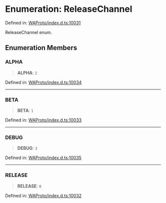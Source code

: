 # Enumeration: ReleaseChannel

Defined in: [WAProto/index.d.ts:10031](https://github.com/Fokusdotid/bail/blob/fcd0cec6f26de1fb545eb2e03fa5c63fbad99d3d/WAProto/index.d.ts#L10031)

ReleaseChannel enum.

## Enumeration Members

### ALPHA

> **ALPHA**: `2`

Defined in: [WAProto/index.d.ts:10034](https://github.com/Fokusdotid/bail/blob/fcd0cec6f26de1fb545eb2e03fa5c63fbad99d3d/WAProto/index.d.ts#L10034)

***

### BETA

> **BETA**: `1`

Defined in: [WAProto/index.d.ts:10033](https://github.com/Fokusdotid/bail/blob/fcd0cec6f26de1fb545eb2e03fa5c63fbad99d3d/WAProto/index.d.ts#L10033)

***

### DEBUG

> **DEBUG**: `3`

Defined in: [WAProto/index.d.ts:10035](https://github.com/Fokusdotid/bail/blob/fcd0cec6f26de1fb545eb2e03fa5c63fbad99d3d/WAProto/index.d.ts#L10035)

***

### RELEASE

> **RELEASE**: `0`

Defined in: [WAProto/index.d.ts:10032](https://github.com/Fokusdotid/bail/blob/fcd0cec6f26de1fb545eb2e03fa5c63fbad99d3d/WAProto/index.d.ts#L10032)

